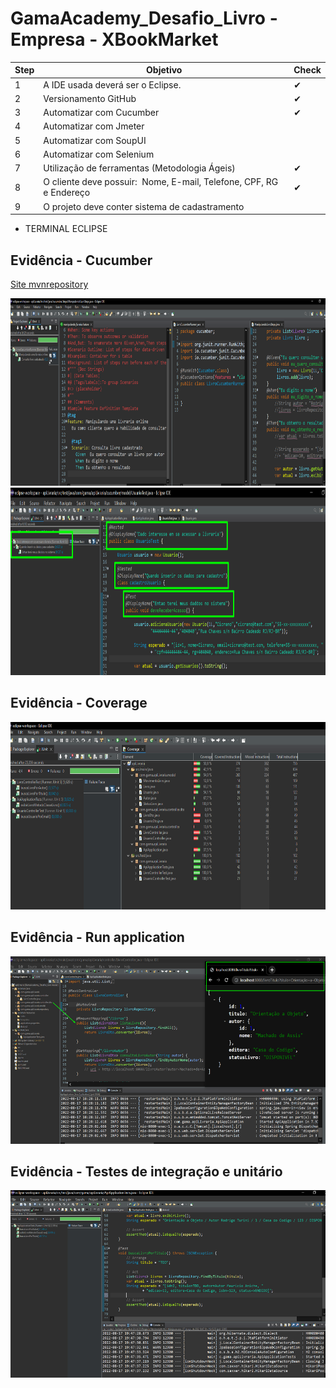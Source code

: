 # GamaAcademy_Desafio_Livro - Empresa  - XBookMarket

| Step    | Objetivo                                                                               | Check    |
| ------- | -------------------------------------------------------------------------------------   | --------|
|    1    | A IDE usada deverá ser o Eclipse.                                                       |   ✔    |
|    2    | Versionamento GitHub                                                                    |   ✔    |
|    3    | Automatizar com Cucumber                                                                |   ✔    |
|    4    | Automatizar com Jmeter                                                                  |        | 
|    5    | Automatizar com SoupUI                                                                  |        |                   
|    6    | Automatizar com Selenium                                                                |        | 
|    7    | Utilização de ferramentas (Metodologia Ágeis)                                           |   ✔    | 
|    8    | O cliente deve possuir:  Nome, E-mail, Telefone, CPF, RG e Endereço                     |   ✔    |
|    9    | O projeto deve conter sistema de  cadastramento                                         |        |



* TERMINAL ECLIPSE 

## Evidência - Cucumber 

[Site mvnrepository](https://mvnrepository.com/artifact/io.cucumber)

<img src="/img/Cucumber_test_2.png" width="650" height="300">

<img src="/img/Cucumber_test.png" width="650" height="300">

## Evidência - Coverage

<img src="/img/Coverage.png" width="550" height="300">

## Evidência - Run application

<img src="/img/Run_Livro.png" width="550" height="300">

## Evidência - Testes de integração e unitário

<img src="/img/Testes_Livro.png" width="550" height="300">

